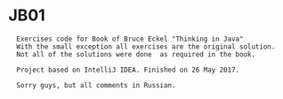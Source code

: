 # JB01
      Exercises code for Book of Bruce Eckel "Thinking in Java" 
      With the small exception all exercises are the original solution.
      Not all of the solutions were done  as required in the book.
            
      Project based on IntelliJ IDEA. Finished on 26 May 2017.
                  
      Sorry guys, but all comments in Russian.
      
